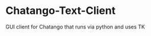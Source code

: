 Chatango-Text-Client
====================

GUI client for Chatango that runs via python and uses TK
